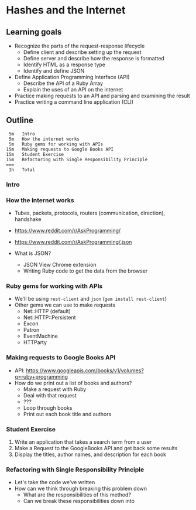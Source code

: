 # Hashes and the Internet

## Learning goals

* Recognize the parts of the request-response lifecycle
  * Define client and describe setting up the request
  * Define server and describe how the response is formatted
  * Identify HTML as a response type
  * Identify and define JSON
* Define Application Programming Interface \(API\)
  * Describe the API of a Ruby Array
  * Explain the uses of an API on the internet
* Practice making requests to an API and parsing and examining the result
* Practice writing a command line application \(CLI\)

## Outline

```text
 5m   Intro
 5m   How the internet works
 5m   Ruby gems for working with APIs
15m   Making requests to Google Books API
15m   Student Exercise
15m   Refactoring with Single Responsibility Principle
===
 1h   Total
```

### Intro

### How the internet works

* Tubes, packets, protocols, routers (communication, direction), handshake

* https://www.reddit.com/r/AskProgramming/
* https://www.reddit.com/r/AskProgramming/.json
* What is JSON?
  * JSON View Chrome extension
  * Writing Ruby code to get the data from the browser

### Ruby gems for working with APIs

* We'll be using `rest-client` and `json` (`gem install rest-client`)
* Other gems we can use to make requests
  * Net::HTTP (default)
  * Net::HTTP::Persistent
  * Excon
  * Patron
  * EventMachine
  * HTTParty

### Making requests to Google Books API

* API: https://www.googleapis.com/books/v1/volumes?q=ruby+programming
* How do we print out a list of books and authors?
  * Make a request with Ruby
  * Deal with that request
  * ???
  * Loop through books
  * Print out each book title and authors

### Student Exercise

1. Write an application that takes a search term from a user
2. Make a Request to the GoogleBooks API and get back some results
3. Display the titles, author names, and description for each book

### Refactoring with Single Responsibility Principle

* Let's take the code we've written
* How can we think through breaking this problem down
  * What are the responsibilities of this method?
  * Can we break these responsibilities down into
